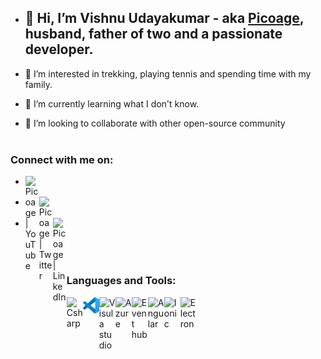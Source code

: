 - ## 👋  Hi, I’m Vishnu Udayakumar - aka [Picoage][website], husband, father of two and a passionate developer.

- 👀 I’m interested in trekking, playing tennis and spending time with my family. 
- 🌱 I’m currently learning what I don't know. 
- 💞️ I’m looking to collaborate with other open-source community 
<br/> <br/>

### Connect with me on:
- [<img align="left" alt="Picoage | YouTube" width="22px" src="https://cdn.cdnlogo.com/logos/y/57/youtube-icon.svg" />][youtube]

- [<img align="left" alt="Picoage | Twitter" width="22px" src="https://cdn.cdnlogo.com/logos/t/96/twitter-icon.svg" />][twitter]

- [<img align="left" alt="Picoage | LinkedIn" width="22px" src="https://cdn.cdnlogo.com/logos/l/66/linkedin-icon.svg" />][linkedin]

<br/> <br/>

### Languages and Tools:

<img  align="left" alt="Csharp" width="26px" src="https://cdn.cdnlogo.com/logos/c/27/c.svg" />


<img align="left" alt="Visual Studio Code" width="26px" src="https://raw.githubusercontent.com/github/explore/80688e429a7d4ef2fca1e82350fe8e3517d3494d/topics/visual-studio-code/visual-studio-code.png" />


<img  align="left" alt="Visula studio" width="26px" src="https://cdn.cdnlogo.com/logos/v/78/visual-studio-2013.svg" />

<img  align="left" alt="Azure" width="26px" src="https://cdn.cdnlogo.com/logos/a/12/azure.svg" />

<img  align="left" alt="Event hub" width="26px" src="https://cdn.cdnlogo.com/logos/a/57/azure-event-hub.svg" />

<img  align="left" alt="Angular" width="26px" src="https://cdn.cdnlogo.com/logos/a/51/angular.svg" />

<img  align="left" alt="Ionic" width="26px" src="https://cdn.cdnlogo.com/logos/i/24/ionic.svg" />

<img  align="left" alt="Electron" width="26px" src="https://upload.wikimedia.org/wikipedia/commons/thumb/9/91/Electron_Software_Framework_Logo.svg/256px-Electron_Software_Framework_Logo.svg.png" />


<!---
picoage/picoage is a ✨ special ✨ repository because its `README.md` (this file) appears on your GitHub profile.
You can click the Preview link to take a look at your changes.
--->
[website]: https://www.picoage.net/
[youtube]: https://www.youtube.com/channel/UCVsyUa5U2yIfsPY8KHF-BdA
[twitter]: https://twitter.com/akavishnu
[linkedin]: https://www.linkedin.com/in/picoage/

